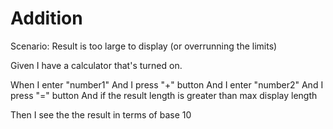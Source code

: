 # Addition

Scenario: Result is too large to display (or overrunning the limits)

  Given I have a calculator that's turned on.

  When I enter "number1"
  And I press "+" button
  And I enter "number2"
  And I press "=" button
  And if the result length is greater than max display length
  
  Then I see the the result in terms of base 10
